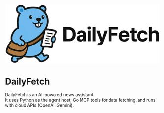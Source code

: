 
<p align="center">
    <img src="./assets/logo.png" alt="Dailyfetch logo" width="1000">
</p>

# DailyFetch

DailyFetch is an AI-powered news assistant.  
It uses Python as the agent host, Go MCP tools for data fetching, and runs with cloud APIs (OpenAI, Gemini).  
